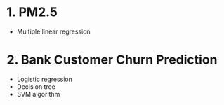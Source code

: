   # 1. PM2.5 
   * Multiple linear regression
  # 2. Bank Customer Churn Prediction 
   * Logistic regression
   * Decision tree
   * SVM algorithm

